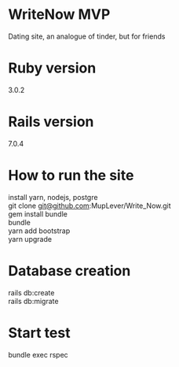 # WriteNow MVP
Dating site, an analogue of tinder, but for friends

# Ruby version
3.0.2
# Rails version
7.0.4

# How to run the site
install yarn, nodejs, postgre<br />
git clone git@github.com:MupLever/Write_Now.git<br />
gem install bundle<br />
bundle<br />
yarn add bootstrap<br />
yarn upgrade

# Database creation
rails db:create<br />
rails db:migrate

# Start test 
bundle exec rspec
